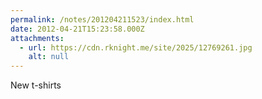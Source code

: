 ```yaml
---
permalink: /notes/201204211523/index.html
date: 2012-04-21T15:23:58.000Z
attachments:
  - url: https://cdn.rknight.me/site/2025/12769261.jpg
    alt: null
---
```


New t-shirts
